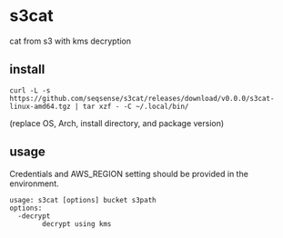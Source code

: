 # s3cat
cat from s3 with kms decryption

## install

```shell
curl -L -s https://github.com/seqsense/s3cat/releases/download/v0.0.0/s3cat-linux-amd64.tgz | tar xzf - -C ~/.local/bin/
```
(replace OS, Arch, install directory, and package version)

## usage

Credentials and AWS_REGION setting should be provided in the environment.

```
usage: s3cat [options] bucket s3path
options:
  -decrypt
    	decrypt using kms
```
